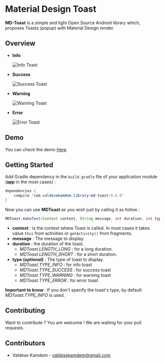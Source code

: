 # Material Design Toast
**MD-Toast** is a simple and light Open Source Android library which, proposes Toasts (*popup*) with Material Design render.

## Overview
* **Info**

    ![Info Toast](https://raw.githubusercontent.com/valdesekamdem/MaterialDesign-Toast/master/images/info.png)
* **Success**
    
    ![Success Toast](https://raw.githubusercontent.com/valdesekamdem/MaterialDesign-Toast/master/images/success.png)
* **Warning**

    ![Warning Toast](https://raw.githubusercontent.com/valdesekamdem/MaterialDesign-Toast/master/images/warning.png)
* **Error**
    
    ![Error Toast](https://raw.githubusercontent.com/valdesekamdem/MaterialDesign-Toast/master/images/error.png)


## Demo
You can check the demo [Here](https://appetize.io/app/qvz4eg2e5j1debg99gpdzt6p74)

## Getting Started
Add Gradle dependency in the `build.gradle` file of your application module (**app** in the most cases) :

```java
dependencies {
    compile 'com.valdesekamdem.library:md-toast:0.8.0'
}
```

Now you can use **MDToast** as you wish just by calling it as follow : 
```java
MDToast.makeText(Context context, String message, int duration, int type);
```
* **context** : is the context where Toast is called. In most cases it takes value `this` from activities or `getActivity()` from fragments. 
* **message** : The message to display.
* **duration** : the duration of the toast.
    * *MDToast.LENGTH_LONG* : for a long duration.
    * *MDToast.LENGTH_SHORT* : for a short duration.
* **type (*optional*)** : The type of toast to display. 
    * *MDToast.TYPE_INFO* : for info toast
    * *MDToast.TYPE_SUCCESS* : for success toast
    * *MDToast.TYPE_WARNING* : for warning toast
    * *MDToast.TYPE_ERROR* : for error toast

**Important to know** : If you don't specify the toast's type, by default *MDToast.TYPE_INFO* is used.

## Contributing
Want to contribute ? You are welcome ! We are waiting for your pull requests.

## Contributors
* Valdèse Kamdem - valdesekamdem@gmail.com

